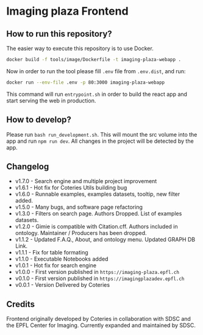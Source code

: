 # Imaging plaza Frontend

## How to run this repository?

The easier way to execute this repository is to use Docker. 

``` bash
docker build -f tools/image/Dockerfile -t imaging-plaza-webapp .
```

Now in order to run the tool please fill `.env` file from `.env.dist`, and run: 

``` bash
docker run --env-file .env -p 80:3000 imaging-plaza-webapp
```

This command will run `entrypoint.sh` in order to build the react app and start serving the web in production. 

## How to develop?

Please run `bash run_development.sh`. This will mount the src volume into the app and run `npm run dev`. All changes in the project will be detected by the app.

## Changelog

- v1.7.0 - Search engine and multiple project improvement
- v1.6.1 - Hot fix for Coteries Utils building bug
- v1.6.0 - Runnable examples, examples datasets, tooltip, new filter added.
- v1.5.0 - Many bugs, and software page refactoring
- v1.3.0 - Filters on search page. Authors Dropped. List of examples datasets.
- v1.2.0 - Gimie is compatible with Citation.cff. Authors included in ontology. Maintainer / Producers has been dropped. 
- v1.1.2 - Updated F.A.Q., About, and ontology menu. Updated GRAPH DB Link.
- v1.1.1 - Fix for table formating
- v1.1.0 - Executable Notebooks added
- v1.0.1 - Hot fix for search engine
- v1.0.0 - First version published in `https://imaging-plaza.epfl.ch`
- v0.1.0 - First version published in `https://imagingplazadev.epfl.ch`
- v0.0.1 - Version Delivered by Coteries

## Credits

Frontend originally developed by Coteries in collaboration with SDSC and the EPFL Center for Imaging. Currently expanded and maintained by SDSC.